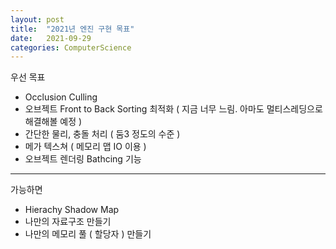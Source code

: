 ```yaml
---
layout: post
title:  "2021년 엔진 구현 목표"
date:   2021-09-29
categories: ComputerScience
---
```


우선 목표 

- Occlusion Culling
- 오브젝트 Front to Back Sorting 최적화 ( 지금 너무 느림. 아마도 멀티스레딩으로 해결해볼 예정 )
- 간단한 물리, 충돌 처리 ( 둠3 정도의 수준 )
- 메가 텍스쳐 ( 메모리 맵 IO 이용 )
- 오브젝트 렌더링 Bathcing 기능

------------------------

가능하면 

- Hierachy Shadow Map
- 나만의 자료구조 만들기
- 나만의 메모리 풀 ( 할당자 ) 만들기


